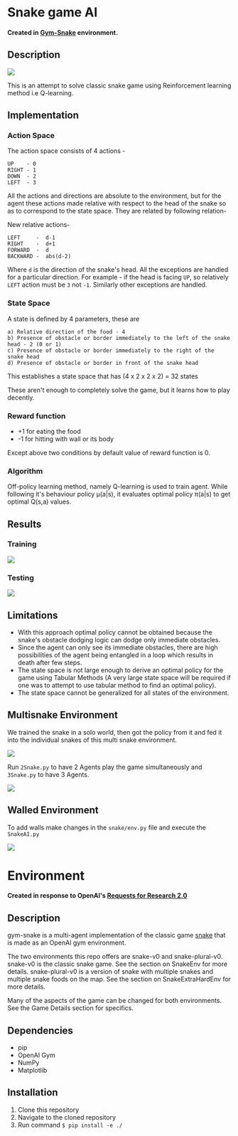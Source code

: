 # Snake game AI

#### Created in [Gym-Snake](https://github.com/grantsrb/Gym-Snake.git) environment.

## Description
![](https://i.imgur.com/DLDVj7C.gif)

This is an attempt to solve classic snake game using Reinforcement learning method i.e Q-learning.

## Implementation

### Action Space

The action space consists of 4 actions -

	UP    - 0
	RIGHT - 1
	DOWN  - 2
	LEFT  - 3
	
All the actions and directions are absolute to the environment, but for the agent these actions made relative with respect to the head of the snake so as to correspond to the state space. They are related by following relation-

New relative actions-
	
	LEFT     -  d-1
	RIGHT    -  d+1
	FORWARD  -  d 
	BACKWARD -  abs(d-2)
    
Where `d` is the direction of the snake's head. All the exceptions are handled for a particular direction. For example - if the head is facing `UP`, so relatively `LEFT` action must be `3` not `-1`. Similarly other exceptions are handled.

### State Space

A state is defined by 4 parameters, these are

	a) Relative direction of the food - 4
	b) Presence of obstacle or border immediately to the left of the snake head - 2 (0 or 1)
	c) Presence of obstacle or border immediately to the right of the snake head
	d) Presence of obstacle or border in front of the snake head

This establishes a state space that has (4 x 2 x 2 x 2) = 32 states

These aren't enough to completely solve the game, but it learns how to play decently.

### Reward function

* +1 for eating the food
* -1 for hitting with wall or its body

Except above two conditions by default value of reward function is 0.

### Algorithm

Off-policy learning method, namely Q-learning is used to train agent. While following it's behaviour policy μ(a|s), it evaluates optimal policy π(a|s) to get optimal Q(s,a) values.

## Results

### Training

![](https://i.imgur.com/BUzFVQv.png)

### Testing

![](https://i.imgur.com/lqs13Rz.png)

## Limitations

* With this approach optimal policy cannot be obtained because the snake's obstacle dodging logic can dodge only immediate obstacles.
* Since the agent can only see its immediate obstacles, there are high possibilities of the agent being entangled in a loop which results in death after few steps.
* The state space is not large enough to derive an optimal policy for the game using Tabular Methods (A very large state space will be required if one was to attempt to use tabular method to find an optimal policy).
* The state space cannot be generalized for all states of the environment.

## Multisnake Environment

We trained the snake in a solo world, then got the policy from it and fed it into the  individual snakes of this multi snake environment.

![](https://i.imgur.com/qSTImYz.gif)

Run `2Snake.py` to have 2 Agents play the game simultaneously and `3Snake.py` to have 3 Agents.

![](https://i.imgur.com/41RV94Z.gif)

## Walled Environment

To add walls make changes in the `snake/env.py` file and execute the `SnakeAI.py`

![](https://i.imgur.com/DA7xWzZ.gif)

# Environment

#### Created in response to OpenAI's [Requests for Research 2.0](https://blog.openai.com/requests-for-research-2/)

## Description
gym-snake is a multi-agent implementation of the classic game [snake](https://www.youtube.com/watch?v=wDbTP0B94AM) that is made as an OpenAI gym environment.

The two environments this repo offers are snake-v0 and snake-plural-v0. snake-v0 is the classic snake game. See the section on SnakeEnv for more details. snake-plural-v0 is a version of snake with multiple snakes and multiple snake foods on the map. See the section on SnakeExtraHardEnv for more details. 

Many of the aspects of the game can be changed for both environments. See the Game Details section for specifics.

## Dependencies
- pip
- OpenAI Gym
- NumPy
- Matplotlib

## Installation
1. Clone this repository
2. Navigate to the cloned repository
3. Run command `$ pip install -e ./`
